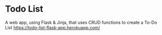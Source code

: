# Todo List
A web app, using Flask &amp; Jinja, that uses CRUD functions to create a To-Do List
https://todo-list-flask-app.herokuapp.com/
